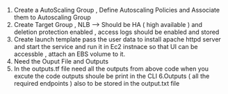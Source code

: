 
1. Create a AutoScaling Group ,  Define Autoscaling Policies and Associate them to Autoscaling Group 
2. Create Target Group , NLB --> Should be HA ( high available ) and deletion protection enabled , access logs should be enabled and stored 
3. Create launch template pass the user data to install apache httpd server and start the service and run it in Ec2 instnace so that UI can be accessble  , attach an EBS volume to it. 
4. Need the Ouput File and Outputs 
5. In the outputs.tf file need all the outputs from above code when you excute the code outputs shoule be print in the CLI 
6.Outputs ( all the required endpoints ) also to  be stored in the output.txt file 
